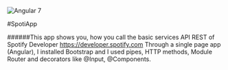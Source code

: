 ![Angular 7](https://moduscreate.com/wp-content/uploads/2018/03/angular-7.0-top-4-changes.jpg)

#SpotiApp

######This app shows you, how you call the basic services API REST of Spotify Developer <https://developer.spotify.com> Through a single page app (Angular), I installed Bootstrap and I used pipes, HTTP methods, Module Router and decorators like @Input, @Components.
